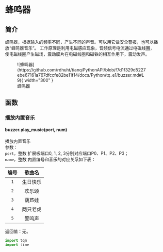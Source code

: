 # 蜂鸣器

## 简介

蜂鸣器，根据输入的频率不同，产生不同的声音。可以用它做安全警报，也可以播放“蜂鸣器音乐”。
工作原理是利用电磁感应现象，音频信号电流通过电磁线圈，使电磁线圈产生磁场，震动膜片在电磁线圈和磁铁的相互作用下，震动发声。

<figure markdown> 
    ![蜂鸣器](https://github.com/rdhuht/tianqiPythonAPI/blob/f7d1f329d5227ebe67161a767dfccfe82be11f14/docs/Python/tq_e1/buzzer.md#L9){ width="300" }
    <figcaption>蜂鸣器</figcaption>
</figure>

## 函数

### 播放内置音乐

#### buzzer.play_music(port, num)

播放内置音乐</br>
参数：
</br>`port`，整数 扩展板端口0, 1, 2, 3分别对应端口P0、P1、P2、P3；
</br>`name`，整数 内置编号和音乐的对应关系如下表：

|编号|歌曲名|
|:---:|:---:|
|   `1`    |生日快乐|
|   `2`    |欢乐颂|
|   `3`    |葫芦娃|
|   `4`    |两只老虎|
|   `5`    |警鸣声|

返回值：无。

```py
import tqm
import time


```
